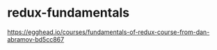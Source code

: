 # redux-fundamentals

https://egghead.io/courses/fundamentals-of-redux-course-from-dan-abramov-bd5cc867